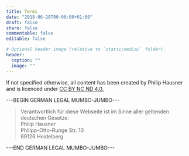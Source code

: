 ```yaml
---
title: Terms
date: "2018-06-28T00:00:00+01:00"
draft: false
share: false
commentable: false
editable: false

# Optional header image (relative to `static/media/` folder).
header:
  caption: ""
  image: ""
---
```


If not specified otherwise, all content has been created by Philip Hausner and is licenced under <a href="https://creativecommons.org/licenses/by-nc-nd/4.0/">CC BY NC ND 4.0.</a>

---BEGIN GERMAN LEGAL MUMBO-JUMBO---
        
> Verantwortlich für diese Webseite ist im Sinne aller geltenden deutschen Gesetze: <br>
> Philip Hausner <br>
> Philipp-Otto-Runge Str. 10 <br>
> 69126 Heidelberg
    
---END GERMAN LEGAL MUMBO-JUMBO---
